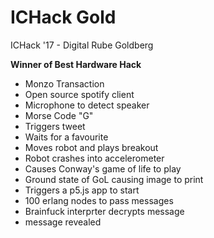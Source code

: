 # ICHack Gold
ICHack '17 - Digital Rube Goldberg

**Winner of Best Hardware Hack**

 - Monzo Transaction
 - Open source spotify client
 - Microphone to detect speaker
 - Morse Code "G"
 - Triggers tweet
 - Waits for a favourite
 - Moves robot and plays breakout
 - Robot crashes into accelerometer
 - Causes Conway's game of life to play
 - Ground state of GoL causing image to print
 - Triggers a p5.js app to start
 - 100 erlang nodes to pass messages
 - Brainfuck interprter decrypts message
 - message revealed

